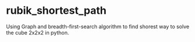 # rubik_shortest_path
Using Graph and breadth-first-search algorithm to find shorest way to solve the cube 2x2x2 in python.
